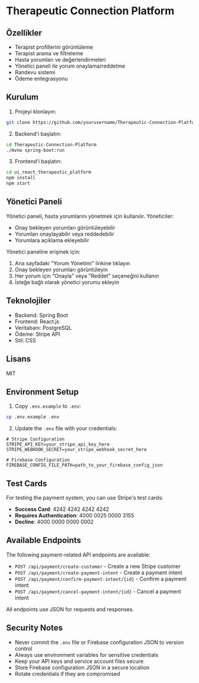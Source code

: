 # Therapeutic Connection Platform

## Özellikler

- Terapist profillerini görüntüleme
- Terapist arama ve filtreleme
- Hasta yorumları ve değerlendirmeleri
- Yönetici paneli ile yorum onaylama/reddetme
- Randevu sistemi
- Ödeme entegrasyonu

## Kurulum

1. Projeyi klonlayın:
```bash
git clone https://github.com/yourusername/Therapeutic-Connection-Platform.git
```

2. Backend'i başlatın:
```bash
cd Therapeutic-Connection-Platform
./mvnw spring-boot:run
```

3. Frontend'i başlatın:
```bash
cd ui_react_therapeutic_platform
npm install
npm start
```

## Yönetici Paneli

Yönetici paneli, hasta yorumlarını yönetmek için kullanılır. Yöneticiler:

- Onay bekleyen yorumları görüntüleyebilir
- Yorumları onaylayabilir veya reddedebilir
- Yorumlara açıklama ekleyebilir

Yönetici paneline erişmek için:
1. Ana sayfadaki "Yorum Yönetimi" linkine tıklayın
2. Onay bekleyen yorumları görüntüleyin
3. Her yorum için "Onayla" veya "Reddet" seçeneğini kullanın
4. İsteğe bağlı olarak yönetici yorumu ekleyin

## Teknolojiler

- Backend: Spring Boot
- Frontend: React.js
- Veritabanı: PostgreSQL
- Ödeme: Stripe API
- Stil: CSS

## Lisans

MIT

## Environment Setup

1. Copy `.env.example` to `.env`:
```bash
cp .env.example .env
```

2. Update the `.env` file with your credentials:
```properties
# Stripe Configuration
STRIPE_API_KEY=your_stripe_api_key_here
STRIPE_WEBHOOK_SECRET=your_stripe_webhook_secret_here

# Firebase Configuration
FIREBASE_CONFIG_FILE_PATH=path_to_your_firebase_config_json
```

## Test Cards

For testing the payment system, you can use Stripe's test cards:

- **Success Card**: 4242 4242 4242 4242
- **Requires Authentication**: 4000 0025 0000 3155
- **Decline**: 4000 0000 0000 0002

## Available Endpoints

The following payment-related API endpoints are available:

- `POST /api/payment/create-customer` - Create a new Stripe customer
- `POST /api/payment/create-payment-intent` - Create a payment intent
- `POST /api/payment/confirm-payment-intent/{id}` - Confirm a payment intent
- `POST /api/payment/cancel-payment-intent/{id}` - Cancel a payment intent

All endpoints use JSON for requests and responses.

## Security Notes

- Never commit the `.env` file or Firebase configuration JSON to version control
- Always use environment variables for sensitive credentials
- Keep your API keys and service account files secure
- Store Firebase configuration JSON in a secure location
- Rotate credentials if they are compromised
